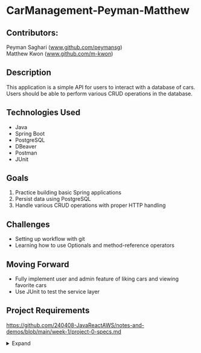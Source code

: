 # CarManagement-Peyman-Matthew
## Contributors: 
Peyman Saghari (www.github.com/peymansg)
<br>
Matthew Kwon (www.github.com/m-kwon)

## Description
This application is a simple API for users to interact with a database of cars. Users should be able to perform various CRUD operations in the database.

## Technologies Used
- Java
- Spring Boot
- PostgreSQL
- DBeaver
- Postman
- JUnit

## Goals
1. Practice building basic Spring applications
2. Persist data using PostgreSQL
3. Handle various CRUD operations with proper HTTP handling

## Challenges
- Setting up workflow with git
- Learning how to use Optionals and method-reference operators

## Moving Forward
- Fully implement user and admin feature of liking cars and viewing favorite cars
- Use JUnit to test the service layer

## Project Requirements
https://github.com/240408-JavaReactAWS/notes-and-demos/blob/main/week-1/project-0-specs.md
<details>
<summary>Expand</summary>

# Project 0: Item Management Application

* Assigned Date: 4/11/2024
* Due Date: 4/17/2024

# Description

Using Spring Boot, create a simple API for creating and managing items. The items can be whatever you want (i.e. Collectibles, Animals, Employees, Video Games, Shoes, Clothing, etc). Your goal will be to build an API that allows you to store these items and track them as needed.

## Requirements
- Build the application using at least Java 17 and Spring Boot 3

- All interactions between a User and the API should happen via HTTP Requests. Using a tool like Postman will allow you to set up these requests.

- All data should be stored in a SQL Database, using an in-memory H2 database will be the easiest way to tackle this problem, though a PostgreSQL database would be ideal. Remember that we're going for persistence with a Database, so we'd likely want to either use a file for H2 or just use a PostgreSQL Database as is

- The goal of this project is to learn basic application design and structure

- You'll be expected to complete 4 of the following User Stories as a **MINIMUM**. The more stories implemented the better, but make sure you have at least 4 of the following:

    - As a user, I can create a new Item
    - As a user, I can view all Items
    - As a user, I can view a singular Item by its ID (HINT: Use Path Params to select a Item by its ID)
    - As a user, I can update a Item (Change the name or other properties)
    - As a user, I can delete a Item by its ID (HINT: Use Path Params to select a Item by its ID)
    - As a user, I can create an account to hold my Items
    - As a user, I can login to my account (which is stored in the database)
    - As a user, I can view the Items associated with my account

- Other Optional Requirements include the following:
    - Giving accounts roles (USER and ADMIN) so Admins can view everyone's Items while a User can only view their own
    - Using JUnit to test Service Layer methods (70% coverage at least would be optimal)

- **NOTE** Responses from the API must include proper response bodies (in JSON) and **status codes** (i.e. If I try to go to http://localhost:8080/To-Do/5 and there is no resource there, I should receive a 404 status code (NOT FOUND) in the response, but if the resource is there I should receive a 200 status code (OK) instead)

## Presentation
- Use Postman to showcase how your application handles HTTP requests and responses (A Collection on Postman is useful for presenting prewritten HTTP requests)
- Clear, concise, and professional communication during the project presentation
- Ability to communicate clear answers to fully address questions asked about the project
- Logical flow to the project presentation
- Approx. 5 Minutes in length

# Frequently Asked Questions
1. When is the project due?
   >A: April 17th, 2024
2. Is there a code freeze?
   >A: It is recommended that you institute your own code freeze at least a day before the project presentations. However, this is a recommendation only; it will not be enforced. NOTE: The code that will be evaluated by your trainer will be the code you last pushed to your repository BEFORE the time set for project presentations. Code submitted while presentations are on-going will not be evaluated.
3. What happens if I break my project that was mostly working right before the due date?
   >A: **As you should have been regularly pushing code to your repository** you should be able to roll back to previously working version. If you have not regularly pushed your code and do not have a working commit to return to you will need to present the state of your application in its current form.
4. Who will be evaluating the project?
   >A: Your trainer will be the one providing the full evaluation of your projects. However, the QC team will also be present at presentations to ask questions about your project and consult with your trainer.
</details>